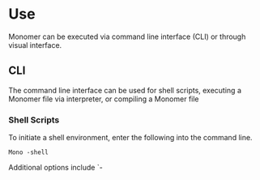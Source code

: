 # Use

Monomer can be executed via command line interface (CLI) or through visual interface.

## CLI
The command line interface can be used for shell scripts, executing a Monomer file via interpreter, or compiling a Monomer file

### Shell Scripts
To initiate a shell environment, enter the following into the command line.

    Mono -shell

Additional options include `-
<!--stackedit_data:
eyJoaXN0b3J5IjpbNjk3ODEwNzE5LDczMDk5ODExNl19
-->